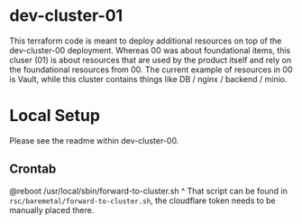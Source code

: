# dev-cluster-01

This terraform code is meant to deploy additional resources on top of the dev-cluster-00 deployment. Whereas 00 was about foundational items, this cluser (01) is about resources that are used by the product itself and rely on the foundational resources from 00. The current example of resources in 00 is Vault, while this cluster contains things like DB / nginx / backend / minio.

# Local Setup

Please see the readme within dev-cluster-00.

## Crontab

@reboot /usr/local/sbin/forward-to-cluster.sh
^ That script can be found in `rsc/baremetal/forward-to-cluster.sh`, the cloudflare token needs to be manually placed there.
